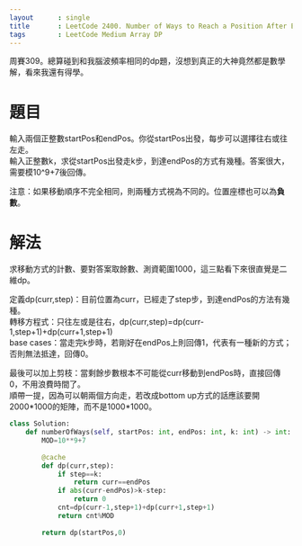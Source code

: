 ```yaml
--- 
layout      : single
title       : LeetCode 2400. Number of Ways to Reach a Position After Exactly k Steps
tags        : LeetCode Medium Array DP
---
```

周賽309。總算碰到和我腦波頻率相同的dp題，沒想到真正的大神竟然都是數學解，看來我還有得學。  

# 題目
輸入兩個正整數startPos和endPos。你從startPos出發，每步可以選擇往右或往左走。  
輸入正整數k，求從startPos出發走k步，到達endPos的方式有幾種。答案很大，需要模10^9+7後回傳。  

注意：如果移動順序不完全相同，則兩種方式視為不同的。位置座標也可以為**負數**。  

# 解法
求移動方式的計數、要對答案取餘數、測資範圍1000，這三點看下來很直覺是二維dp。  

定義dp(curr,step)：目前位置為curr，已經走了step步，到達endPos的方法有幾種。  
轉移方程式：只往左或是往右，dp(curr,step)=dp(curr-1,step+1)+dp(curr+1,step+1)  
base cases：當走完k步時，若剛好在endPos上則回傳1，代表有一種新的方式；否則無法抵達，回傳0。  

最後可以加上剪枝：當剩餘步數根本不可能從curr移動到endPos時，直接回傳0，不用浪費時間了。  
順帶一提，因為可以朝兩個方向走，若改成bottom up方式的話應該要開2000\*1000的矩陣，而不是1000\*1000。

```python
class Solution:
    def numberOfWays(self, startPos: int, endPos: int, k: int) -> int:
        MOD=10**9+7
        
        @cache
        def dp(curr,step):
            if step==k:
                return curr==endPos
            if abs(curr-endPos)>k-step:
                return 0
            cnt=dp(curr-1,step+1)+dp(curr+1,step+1)
            return cnt%MOD
            
        return dp(startPos,0)
```
